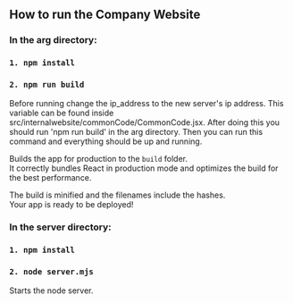 ## How to run the Company Website

### In the arg directory: 

### `1. npm install`


### `2. npm run build`
Before running change the ip_address to the new server's ip address. This variable can be found inside src/internalwebsite/commonCode/CommonCode.jsx. After doing this you should run 'npm run build' in the arg directory. Then you can run this command and everything should be up and running. 

Builds the app for production to the `build` folder.\
It correctly bundles React in production mode and optimizes the build for the best performance.

The build is minified and the filenames include the hashes.\
Your app is ready to be deployed!


### In the server directory: 

### `1. npm install`
### `2. node server.mjs`

Starts the node server. 
